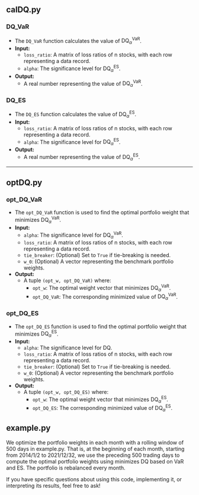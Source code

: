 ## calDQ.py

### DQ_VaR

- The `DQ_VaR` function calculates the value of $\mathrm{DQ}^{\mathrm{VaR}}_\alpha$.
- **Input:**
  - `loss_ratio`: A matrix of loss ratios of n stocks, with each row representing a data record.
  - `alpha`: The significance level for $\mathrm{DQ}^{\mathrm{ES}}_\alpha$.
- **Output:**
  - A real number representing the value of $\mathrm{DQ}^{\mathrm{VaR}}_\alpha$.

### DQ_ES

- The `DQ_ES` function calculates the value of $\mathrm{DQ}^{\mathrm{ES}}_\alpha$.
- **Input:**
  - `loss_ratio`: A matrix of loss ratios of n stocks, with each row representing a data record.
  - `alpha`: The significance level for $\mathrm{DQ}^{\mathrm{ES}}_\alpha$.
- **Output:**
  - A real number representing the value of $\mathrm{DQ}^{\mathrm{ES}}_\alpha$.

---




## optDQ.py

### opt_DQ_VaR

- The `opt_DQ_VaR` function is used to find the optimal portfolio weight that minimizes $\mathrm{DQ}^{\mathrm{VaR}}_\alpha$.
- **Input:**
  - `alpha`: The significance level for $\mathrm{DQ}^{\mathrm{VaR}}_\alpha$.
  - `loss_ratio`: A matrix of loss ratios of n stocks, with each row representing a data record.
  - `tie_breaker`: (Optional) Set to `True` if tie-breaking is needed.
  - `w_0`: (Optional) A vector representing the benchmark portfolio weights.
- **Output:**
  - A tuple `(opt_w, opt_DQ_VaR)` where:
    - `opt_w`: The optimal weight vector that minimizes $\mathrm{DQ}^{\mathrm{VaR}}_\alpha$.
    - `opt_DQ_VaR`: The corresponding minimized value of $\mathrm{DQ}^{\mathrm{VaR}}_\alpha$.

### opt_DQ_ES

- The `opt_DQ_ES` function is used to find the optimal portfolio weight that minimizes $\mathrm{DQ}^{\mathrm{ES}}_\alpha$.
- **Input:**
  - `alpha`: The significance level for DQ.
  - `loss_ratio`: A matrix of loss ratios of n stocks, with each row representing a data record.
  - `tie_breaker`: (Optional) Set to `True` if tie-breaking is needed.
  - `w_0`: (Optional) A vector representing the benchmark portfolio weights.
- **Output:**
  - A tuple `(opt_w, opt_DQ_ES)` where:
    - `opt_w`: The optimal weight vector that minimizes $\mathrm{DQ}^{\mathrm{ES}}_\alpha$.
    - `opt_DQ_ES`: The corresponding minimized value of $\mathrm{DQ}^{\mathrm{ES}}_\alpha$.


## example.py

We optimize the portfolio weights in each month with a rolling window of 500 days in example.py. That is, at the beginning of each month, starting from 2014/1/2 to 2021/12/32, we use the preceding 500 trading days
to compute the optimal portfolio weights using minimizes DQ based on VaR and ES. The portfolio is rebalanced every month.


If you have specific questions about using this code, implementing it, or interpreting its results, feel free to ask!
